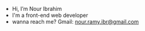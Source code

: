 - Hi, I’m Nour Ibrahim
- I'm a front-end web developer
- wanna reach me?
Gmail: nour.ramy.ibr@gmail.com

<!---
Nour9870/Nour9870 is a ✨ special ✨ repository because its `README.md` (this file) appears on your GitHub profile.
You can click the Preview link to take a look at your changes.
--->
